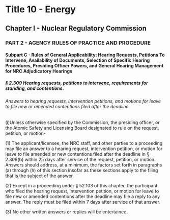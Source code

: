 
# Title 10 - Energy
## Chapter I - Nuclear Regulatory Commission
### PART 2 - AGENCY RULES OF PRACTICE AND PROCEDURE
#### Subpart C - Rules of General Applicability: Hearing Requests, Petitions To Intervene, Availability of Documents, Selection of Specific Hearing Procedures, Presiding Officer Powers, and General Hearing Management for NRC Adjudicatory Hearings
##### § 2.309 Hearing requests, petitions to intervene, requirements for standing, and contentions.
###### Answers to hearing requests, intervention petitions, and motions for leave to file new or amended contentions filed after the deadline.

(i)Unless otherwise specified by the Commission, the presiding officer, or the Atomic Safety and Licensing Board designated to rule on the request, petition, or motion-

(1) The applicant/licensee, the NRC staff, and other parties to a proceeding may file an answer to a hearing request, intervention petition, or motion for leave to file amended or new contentions filed after the deadline in § 2.309(b) within 25 days after service of the request, petition, or motion. Answers should address, at a minimum, the factors set forth in paragraphs (a) through (h) of this section insofar as these sections apply to the filing that is the subject of the answer.

(2) Except in a proceeding under § 52.103 of this chapter, the participant who filed the hearing request, intervention petition, or motion for leave to file new or amended contentions after the deadline may file a reply to any answer. The reply must be filed within 7 days after service of that answer.

(3) No other written answers or replies will be entertained.
